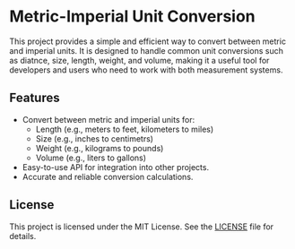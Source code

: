 # Metric-Imperial Unit Conversion

This project provides a simple and efficient way to convert between metric and imperial units. It is designed to handle common unit conversions such as diatnce, size, length, weight, and volume, making it a useful tool for developers and users who need to work with both measurement systems.

## Features

- Convert between metric and imperial units for:
    - Length (e.g., meters to feet, kilometers to miles)
    - Size (e.g., inches to centimetrs)
    - Weight (e.g., kilograms to pounds)
    - Volume (e.g., liters to gallons)
- Easy-to-use API for integration into other projects.
- Accurate and reliable conversion calculations.

## License

This project is licensed under the MIT License. See the [LICENSE](LICENSE) file for details.
